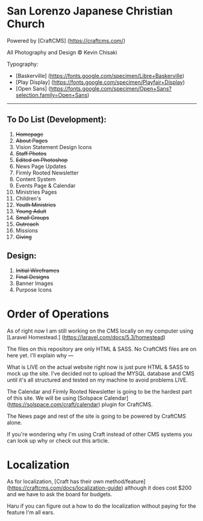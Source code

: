 # San Lorenzo Japanese Christian Church

Powered by [CraftCMS] (https://craftcms.com/)

All Photography and Design &copy; Kevin Chisaki

Typography:
 - [Baskerville] (https://fonts.google.com/specimen/Libre+Baskerville)
 - [Play Display] (https://fonts.google.com/specimen/Playfair+Display)
 - [Open Sans] (https://fonts.google.com/specimen/Open+Sans?selection.family=Open+Sans)

---

## To Do List (Development):
1. ~~Homepage~~
2. ~~About Pages~~
  1. Vision Statement Design Icons
3. ~~Staff Photos~~
  1. ~~Edited on Photoshop~~
4. News Page Updates
  1. Firmly Rooted Newsletter
  2. Content System
5. Events Page & Calendar
6. Ministries Pages
  1. Children's
  2. ~~Youth Ministries~~
  3. ~~Young Adult~~
  4. ~~Small Groups~~
  5. ~~Outreach~~
  6. Missions
7. ~~Giving~~

## Design:
1. ~~Initial Wireframes~~
2. ~~Final Designs~~
3. Banner Images
4. Purpose Icons

# Order of Operations

As of right now I am still working on the CMS locally on my computer using [Laravel Homestead.] (https://laravel.com/docs/5.3/homestead)

The files on this repository are only HTML & SASS. No CraftCMS files are on here yet. I'll explain why —

What is LIVE on the actual website right now is just pure HTML & SASS to mock up the site.
I've decided not to upload the MYSQL database and CMS until it's all structured and tested on my machine to avoid problems LIVE.

The Calendar and Firmly Rooted Newsletter is going to be the hardest part of this site.
We will be using [Solspace Calendar] (https://solspace.com/craft/calendar) plugin for CraftCMS.

The News page and rest of the site is going to be powered by CraftCMS alone.

If you're wondering why I'm using Craft instead of other CMS systems you can look up why or check out this article.

# Localization

As for localization, [Craft has their own method/feature] (https://craftcms.com/docs/localization-guide) although it does cost $200 and we have to ask the board for budgets.

Haru if you can figure out a how to do the localization without paying for the feature I'm all ears.

